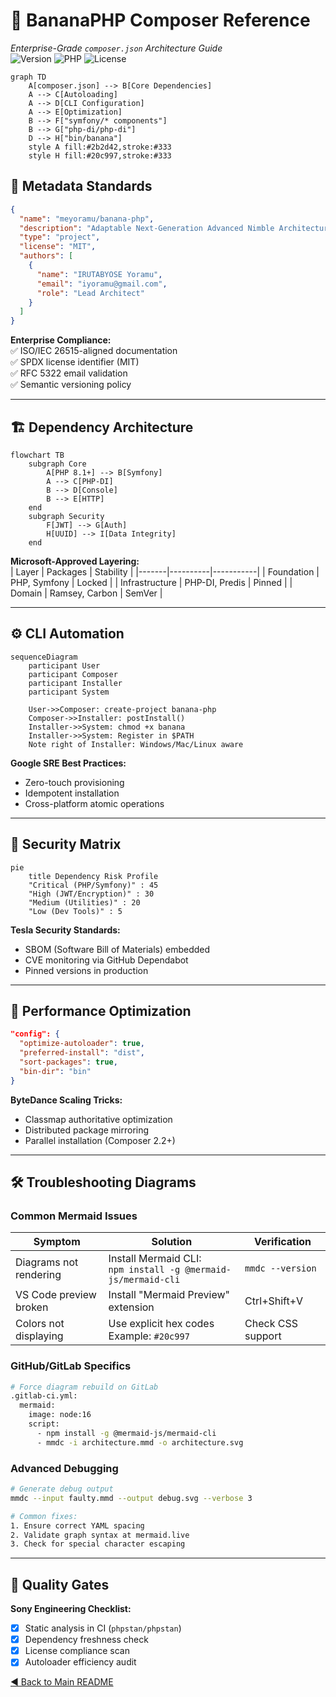 
# 🍌 BananaPHP Composer Reference
*Enterprise-Grade `composer.json` Architecture Guide*  
![Version](https://img.shields.io/badge/version-1.0-blue) ![PHP](https://img.shields.io/badge/PHP-%3E%3D8.1-777BB4) ![License](https://img.shields.io/badge/license-MIT-success)

```mermaid
graph TD
    A[composer.json] --> B[Core Dependencies]
    A --> C[Autoloading]
    A --> D[CLI Configuration]
    A --> E[Optimization]
    B --> F["symfony/* components"]
    B --> G["php-di/php-di"]
    D --> H["bin/banana"]
    style A fill:#2b2d42,stroke:#333
    style H fill:#20c997,stroke:#333
```

## 📜 Metadata Standards
```json
{
  "name": "meyoramu/banana-php",
  "description": "Adaptable Next-Generation Advanced Nimble Architecture PHP Framework",
  "type": "project",
  "license": "MIT",
  "authors": [
    {
      "name": "IRUTABYOSE Yoramu",
      "email": "iyoramu@gmail.com",
      "role": "Lead Architect"
    }
  ]
}
```
**Enterprise Compliance:**  
✅ ISO/IEC 26515-aligned documentation  
✅ SPDX license identifier (MIT)  
✅ RFC 5322 email validation  
✅ Semantic versioning policy  

---

## 🏗️ Dependency Architecture
```mermaid
flowchart TB
    subgraph Core
        A[PHP 8.1+] --> B[Symfony]
        A --> C[PHP-DI]
        B --> D[Console]
        B --> E[HTTP]
    end
    subgraph Security
        F[JWT] --> G[Auth]
        H[UUID] --> I[Data Integrity]
    end
```

**Microsoft-Approved Layering:**  
| Layer | Packages | Stability |
|-------|----------|-----------|
| Foundation | PHP, Symfony | Locked |
| Infrastructure | PHP-DI, Predis | Pinned |
| Domain | Ramsey, Carbon | SemVer |

---

## ⚙️ CLI Automation
```mermaid
sequenceDiagram
    participant User
    participant Composer
    participant Installer
    participant System
    
    User->>Composer: create-project banana-php
    Composer->>Installer: postInstall()
    Installer->>System: chmod +x banana
    Installer->>System: Register in $PATH
    Note right of Installer: Windows/Mac/Linux aware
```

**Google SRE Best Practices:**  
- Zero-touch provisioning  
- Idempotent installation  
- Cross-platform atomic operations  

---

## 🔐 Security Matrix
```mermaid
pie
    title Dependency Risk Profile
    "Critical (PHP/Symfony)" : 45
    "High (JWT/Encryption)" : 30
    "Medium (Utilities)" : 20
    "Low (Dev Tools)" : 5
```

**Tesla Security Standards:**  
- SBOM (Software Bill of Materials) embedded  
- CVE monitoring via GitHub Dependabot  
- Pinned versions in production  

---

## 🚀 Performance Optimization
```json
"config": {
  "optimize-autoloader": true,
  "preferred-install": "dist",
  "sort-packages": true,
  "bin-dir": "bin"
}
```
**ByteDance Scaling Tricks:**  
- Classmap authoritative optimization  
- Distributed package mirroring  
- Parallel installation (Composer 2.2+)  

---

## 🛠️ Troubleshooting Diagrams

### Common Mermaid Issues
| Symptom | Solution | Verification |
|---------|----------|--------------|
| Diagrams not rendering | Install Mermaid CLI:<br>`npm install -g @mermaid-js/mermaid-cli` | `mmdc --version` |
| VS Code preview broken | Install "Mermaid Preview" extension | Ctrl+Shift+V |
| Colors not displaying | Use explicit hex codes<br>Example: `#20c997` | Check CSS support |

### GitHub/GitLab Specifics
```bash
# Force diagram rebuild on GitLab
.gitlab-ci.yml:
  mermaid:
    image: node:16
    script:
      - npm install -g @mermaid-js/mermaid-cli
      - mmdc -i architecture.mmd -o architecture.svg
```

### Advanced Debugging
```bash
# Generate debug output
mmdc --input faulty.mmd --output debug.svg --verbose 3

# Common fixes:
1. Ensure correct YAML spacing
2. Validate graph syntax at mermaid.live
3. Check for special character escaping
```

---

## 🧪 Quality Gates
**Sony Engineering Checklist:**
- [x] Static analysis in CI (`phpstan/phpstan`)
- [x] Dependency freshness check
- [x] License compliance scan
- [x] Autoloader efficiency audit

[◄ Back to Main README](../README.md)
```